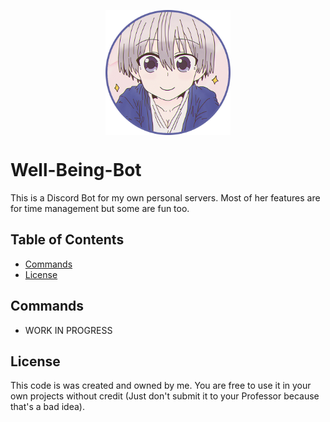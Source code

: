 <p align="center">
<img align="center" width="200" height="200" src="https://github.com/Geoffery10/Well-being-Bot-2/blob/main/img/Well-being%20Bot_03.png?raw=true">
</p>

# Well-Being-Bot
This is a Discord Bot for my own personal servers. Most of her features are for time management but some are fun too.

## Table of Contents
* [Commands](#license)
* [License](#license)

## Commands
* WORK IN PROGRESS
 
## License
This code is was created and owned by me. You are free to use it in your own projects without credit (Just don't submit it to your Professor because that's a bad idea).
 
